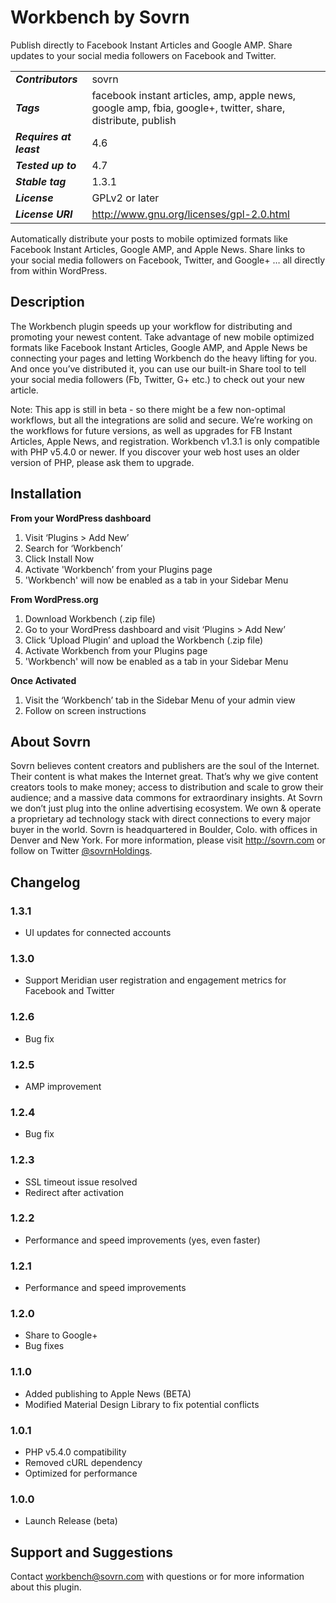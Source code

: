# Workbench by Sovrn


Publish directly to Facebook Instant Articles and Google AMP. Share updates to your social media followers on Facebook and Twitter.

|   |  |
| --------- | ------------- |
| ***Contributors*** | sovrn |
| ***Tags*** | facebook instant articles, amp, apple news, google amp, fbia, google+, twitter, share, distribute, publish |
| ***Requires at least*** | 4.6 |
| ***Tested up to*** | 4.7 |
| ***Stable tag*** | 1.3.1 |
| ***License*** | GPLv2 or later |
| ***License URI*** | http://www.gnu.org/licenses/gpl-2.0.html |


Automatically distribute your posts to mobile optimized formats like Facebook Instant Articles, Google AMP, and Apple News. Share links to your social media followers on Facebook, Twitter, and Google+ … all directly from within WordPress.

## Description

The Workbench plugin speeds up your workflow for distributing and promoting your newest content. Take advantage of new mobile optimized formats like Facebook Instant Articles, Google AMP, and Apple News be connecting your pages and letting Workbench do the heavy lifting for you. And once you’ve distributed it, you can use our built-in Share tool to tell your social media followers (Fb, Twitter, G+ etc.) to check out your new article.

Note: This app is still in beta - so there might be a few non-optimal workflows, but all the integrations are solid and secure. We’re working on the workflows for future versions, as well as upgrades for FB Instant Articles, Apple News, and registration.  Workbench v1.3.1 is only compatible with PHP v5.4.0 or newer. If you discover your web host uses an older version of PHP, please ask them to upgrade.


## Installation

**From your WordPress dashboard**

1.	Visit ‘Plugins > Add New’
1.	Search for ‘Workbench’
1.	Click Install Now
1.	Activate 'Workbench’ from your Plugins page
1.  'Workbench' will now be enabled as a tab in your Sidebar Menu

**From WordPress.org**

1.	Download Workbench (.zip file)
1.	Go to your WordPress dashboard and visit ‘Plugins > Add New’
1.	Click ‘Upload Plugin’ and upload the Workbench (.zip file)
1.	Activate Workbench from your Plugins page
1.  'Workbench' will now be enabled as a tab in your Sidebar Menu

**Once Activated**

1.	Visit the ‘Workbench’ tab in the Sidebar Menu of your admin view
1.	Follow on screen instructions


## About Sovrn

Sovrn believes content creators and publishers are the soul of the Internet. Their content is what makes the Internet great. That’s why we give content creators tools to make money; access to distribution and scale to grow their audience; and a massive data commons for extraordinary insights. At Sovrn we don’t just plug into the online advertising ecosystem. We own & operate a proprietary ad technology stack with direct connections to every major buyer in the world. Sovrn is headquartered in Boulder, Colo. with offices in Denver and New York. For more information, please visit http://sovrn.com or follow on Twitter [@sovrnHoldings](https://twitter.com/sovrnholdings).


## Changelog
### 1.3.1
* UI updates for connected accounts

### 1.3.0
* Support Meridian user registration and engagement metrics for Facebook and Twitter

### 1.2.6
* Bug fix

### 1.2.5
* AMP improvement

### 1.2.4
* Bug fix

### 1.2.3
* SSL timeout issue resolved
* Redirect after activation

### 1.2.2
* Performance and speed improvements (yes, even faster)

### 1.2.1
* Performance and speed improvements

### 1.2.0
* Share to Google+
* Bug fixes

### 1.1.0

* Added publishing to Apple News (BETA)
* Modified Material Design Library to fix potential conflicts

### 1.0.1

* PHP v5.4.0 compatibility
* Removed cURL dependency
* Optimized for performance


### 1.0.0

* Launch Release (beta)

## Support and Suggestions

Contact workbench@sovrn.com with questions or for more information about this plugin.
